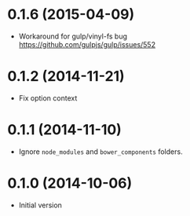 
# 0.1.6 (2015-04-09)

- Workaround for gulp/vinyl-fs bug https://github.com/gulpjs/gulp/issues/552

# 0.1.2 (2014-11-21)

- Fix option context

# 0.1.1 (2014-11-10)

- Ignore `node_modules` and `bower_components` folders.


# 0.1.0 (2014-10-06)

- Initial version
